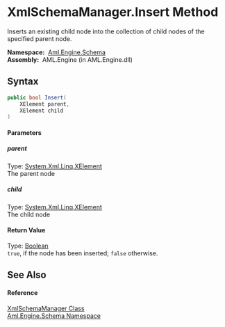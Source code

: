 XmlSchemaManager.Insert Method
==============================
Inserts an existing child node into the collection of child nodes of the specified parent node.

  **Namespace:**  [Aml.Engine.Schema][1]  
  **Assembly:**  AML.Engine (in AML.Engine.dll)

Syntax
------

```csharp
public bool Insert(
	XElement parent,
	XElement child
)
```

#### Parameters

##### *parent*
Type: [System.Xml.Linq.XElement][2]  
The parent node

##### *child*
Type: [System.Xml.Linq.XElement][2]  
The child node

#### Return Value
Type: [Boolean][3]  
`true`, if the node has been inserted; `false` otherwise. 

See Also
--------

#### Reference
[XmlSchemaManager Class][4]  
[Aml.Engine.Schema Namespace][1]  

[1]: ../README.md
[2]: https://docs.microsoft.com/dotnet/api/system.xml.linq.xelement
[3]: https://docs.microsoft.com/dotnet/api/system.boolean
[4]: README.md
[5]: https://www.automationml.org
[6]: ../../icons/logoShade.png
